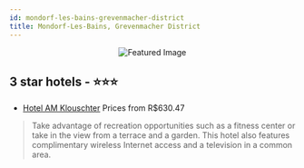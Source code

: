 ```yaml
---
id: mondorf-les-bains-grevenmacher-district
title: Mondorf-Les-Bains, Grevenmacher District
---
```


<center><img src="https://i.travelapi.com/hotels/19000000/18050000/18049800/18049705/fb638a0f_b.jpg" alt="Featured Image" /></center>


##  3 star hotels - ⭐️⭐️⭐️

-    [Hotel AM Klouschter](https://us.hurb.com/hotels/mondorf-les-bains/hotel-am-klouschter-JNP-JP778627?cmp=18055) Prices from R$630.47
   > Take advantage of recreation opportunities such as a fitness center or take in the view from a terrace and a garden. This hotel also features complimentary wireless Internet access and a television in a common area.
